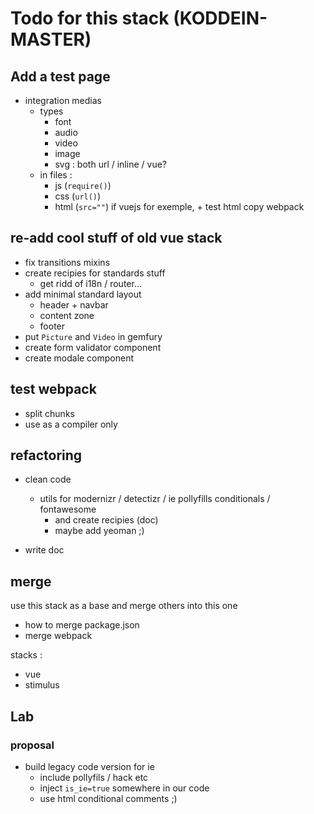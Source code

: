 # Todo for this stack (KODDEIN-MASTER)

## Add a test page

- integration medias
  - types
    - font
    - audio
    - video
    - image
    - svg : both url / inline / vue?
  - in files :
    - js (`require()`)
    - css (`url()`)
    - html (`src=""`) if vuejs for exemple, + test html copy webpack

## re-add cool stuff of old vue stack

- fix transitions mixins
- create recipies for standards stuff
  - get ridd of i18n / router...
- add minimal standard layout
  - header + navbar
  - content zone
  - footer
- put `Picture` and `Video` in gemfury
- create form validator component
- create modale component

## test webpack

- split chunks
- use as a compiler only

## refactoring

- clean code
  - utils for modernizr / detectizr / ie pollyfills conditionals / fontawesome
    - and create recipies (doc)
    - maybe add yeoman ;)

- write doc

## merge

use this stack as a base and merge others into this one

- how to merge package.json
- merge webpack

stacks :

- vue
- stimulus

## Lab

### proposal

- build legacy code version for ie
  - include pollyfils / hack etc
  - inject `is_ie=true` somewhere in our code
  - use html conditional comments ;)
